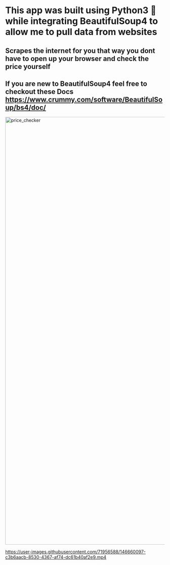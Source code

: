 # This app was built using Python3 🐍 while integrating BeautifulSoup4 to allow me to pull data from websites
## Scrapes the internet for you that way you dont have to open up your browser and check the price yourself

## If you are new to BeautifulSoup4 feel free to checkout these Docs https://www.crummy.com/software/BeautifulSoup/bs4/doc/


<img width="1348" alt="price_checker" src="https://user-images.githubusercontent.com/71956588/146660153-4ee73cd0-19f7-4ef4-8d12-8f0526efca65.png">

https://user-images.githubusercontent.com/71956588/146660097-c3b6aacb-8530-4367-af74-dc61b40af2e9.mp4
